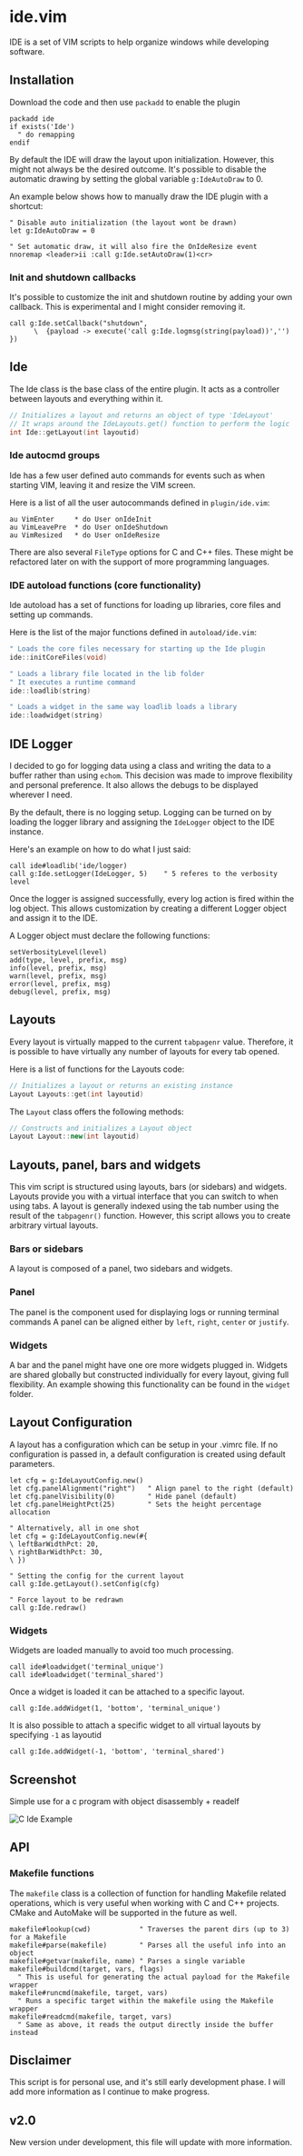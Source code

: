 # ide.vim

IDE is a set of VIM scripts to help organize windows while developing software.

## Installation

Download the code and then use `packadd` to enable the plugin

```vim
packadd ide
if exists('Ide')
  " do remapping
endif
```
By default the IDE will draw the layout upon initialization. However, this might not always be the desired outcome. It's possible to disable the automatic drawing by setting the global variable `g:IdeAutoDraw` to 0.

An example below shows how to manually draw the IDE plugin with a shortcut:

```vim
" Disable auto initialization (the layout wont be drawn)
let g:IdeAutoDraw = 0

" Set automatic draw, it will also fire the OnIdeResize event
nnoremap <leader>ii :call g:Ide.setAutoDraw(1)<cr>
```

### Init and shutdown callbacks

It's possible to customize the init and shutdown routine by adding your own callback. This is experimental and I might consider removing it.

```vim
call g:Ide.setCallback("shutdown",
      \  {payload -> execute('call g:Ide.logmsg(string(payload))','') })
```

## Ide

The Ide class is the base class of the entire plugin. It acts as a controller between layouts and everything within it.

```c++
// Initializes a layout and returns an object of type 'IdeLayout'
// It wraps around the IdeLayouts.get() function to perform the logic
int Ide::getLayout(int layoutid)
```

### Ide autocmd groups

Ide has a few user defined auto commands for events such as when starting VIM, leaving it and resize the VIM screen.

Here is a list of all the user autocommands defined in `plugin/ide.vim`:

```vim
au VimEnter     * do User onIdeInit
au VimLeavePre  * do User onIdeShutdown
au VimResized   * do User onIdeResize
```

There are also several `FileType` options for C and C++ files. These might be refactored later on with the support of more programming languages.

### IDE autoload functions (core functionality)

Ide autoload has a set of functions for loading up libraries, core files and setting up commands.

Here is the list of the major functions defined in `autoload/ide.vim`:

```c++
" Loads the core files necessary for starting up the Ide plugin
ide::initCoreFiles(void)

" Loads a library file located in the lib folder
" It executes a runtime command
ide::loadlib(string)

" Loads a widget in the same way loadlib loads a library
ide::loadwidget(string)
```

## IDE Logger

I decided to go for logging data using a class and writing the data to a buffer rather than using `echom`. This decision was made to improve flexibility and personal preference. It also allows the debugs to be displayed wherever I need.

By the default, there is no logging setup. Logging can be turned on by loading the logger library and assigning the `IdeLogger` object to the IDE instance.

Here's an example on how to do what I just said:
```vim
call ide#loadlib('ide/logger)
call g:Ide.setLogger(IdeLogger, 5)    " 5 referes to the verbosity level
```

Once the logger is assigned successfully, every log action is fired within the log object. This allows customization by creating a different Logger object and assign it to the IDE.

A Logger object must declare the following functions:

```vim
setVerbosityLevel(level)
add(type, level, prefix, msg)
info(level, prefix, msg)
warn(level, prefix, msg)
error(level, prefix, msg)
debug(level, prefix, msg)
```

## Layouts

Every layout is virtually mapped to the current `tabpagenr` value. Therefore, it is possible to have virtually any number of layouts for every tab opened.

Here is a list of functions for the Layouts code:

```c++
// Initializes a layout or returns an existing instance
Layout Layouts::get(int layoutid)
```

The `Layout` class offers the following methods:

```c++
// Constructs and initializes a Layout object
Layout Layout::new(int layoutid)
```

## Layouts, panel, bars and widgets

This vim script is structured using layouts, bars (or sidebars) and widgets.
Layouts provide you with a virtual interface that you can switch to when using
tabs. A layout is generally indexed using the tab number using the result of
the `tabpagenr()` function. However, this script allows you to create arbitrary
virtual layouts.

### Bars or sidebars
A layout is composed of a panel, two sidebars and widgets.

### Panel
The panel is the component used for displaying logs or running terminal commands
A panel can be aligned either by `left`, `right`, `center` or `justify`.

### Widgets
A bar and the panel might have one ore more widgets plugged in. 
Widgets are shared globally but constructed individually 
for every layout, giving full flexibility.
An example showing this functionality can be found in the `widget` folder.

## Layout Configuration

A layout has a configuration which can be setup in your .vimrc file.
If no configuration is passed in, a default configuration is created using
default parameters.

```vim
let cfg = g:IdeLayoutConfig.new()
let cfg.panelAlignment("right")   " Align panel to the right (default)
let cfg.panelVisibility(0)        " Hide panel (default)
let cfg.panelHeightPct(25)        " Sets the height percentage allocation

" Alternatively, all in one shot
let cfg = g:IdeLayoutConfig.new(#{
\ leftBarWidthPct: 20,
\ rightBarWidthPct: 30,
\ })

" Setting the config for the current layout
call g:Ide.getLayout().setConfig(cfg)

" Force layout to be redrawn
call g:Ide.redraw()
```

### Widgets
Widgets are loaded manually to avoid too much processing.

```vim
call ide#loadwidget('terminal_unique')
call ide#loadwidget('terminal_shared')
```

Once a widget is loaded it can be attached to a specific layout.

```vim
call g:Ide.addWidget(1, 'bottom', 'terminal_unique')
```

It is also possible to attach a specific widget to all virtual layouts by
specifying `-1` as layoutid

```vim
call g:Ide.addWidget(-1, 'bottom', 'terminal_shared')
```

## Screenshot

Simple use for a c program with object disassembly + readelf

![C Ide Example](/screenshot/c.png)

## API

### Makefile functions

The `makefile` class is a collection of function for handling Makefile related operations, which is very useful when working with C and C++ projects. CMake and AutoMake will be supported in the future as well.

```vim
makefile#lookup(cwd)            " Traverses the parent dirs (up to 3) for a Makefile
makefile#parse(makefile)        " Parses all the useful info into an object
makefile#getvar(makefile, name) " Parses a single variable
makefile#buildcmd(target, vars, flags)
  " This is useful for generating the actual payload for the Makefile wrapper
makefile#runcmd(makefile, target, vars)
  " Runs a specific target within the makefile using the Makefile wrapper
makefile#readcmd(makefile, target, vars)
  " Same as above, it reads the output directly inside the buffer instead
```

## Disclaimer
This script is for personal use, and it's still early development phase. I will
add more information as I continue to make progress.

## v2.0
New version under development, this file will update with more information.

